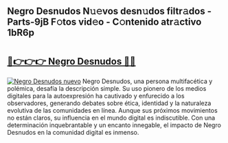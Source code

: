 ## Negro Desnudos N𝚞𝚎vos desn𝚞dos filtr𝚊dos - Parts-9jB F𝚘tos vid𝚎o - C𝚘ntenido atr𝚊ctivo 1bR6p

# <h2><a href="http://mb0gu8.tromn.icu/?c=Negro+Desnudos">🔗👉👉👉 Negro Desnudos 🔗🔗</a></h2>

[![Negro Desnudos nuevo](https://i.imgur.com/pEAQMta.gif)](http://mb0gu8.tromn.icu/?c=Negro+Desnudos)
Negro Desnudos, una persona multifacética y polémica, desafía la descripción simple. Su uso pionero de los medios digitales para la autoexpresión ha cautivado y enfurecido a los observadores, generando debates sobre ética, identidad y la naturaleza evolutiva de las comunidades en línea. Aunque sus próximos movimientos no están claros, su influencia en el mundo digital es indiscutible. Con una determinación inquebrantable y un encanto innegable, el impacto de Negro Desnudos en la comunidad digital es inmenso.
